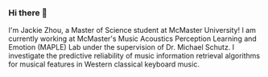 ### Hi there 👋
I'm Jackie Zhou, a Master of Science student at McMaster University! 
I am currently working at McMaster's Music Acoustics Perception Learning and Emotion (MAPLE) Lab under the supervision of Dr. Michael Schutz. I investigate the predictive reliability of music information retrieval algorithms for musical features in Western classical keyboard music. 

<!--
**zhouz109/zhouz109** is a ✨ _special_ ✨ repository because its `README.md` (this file) appears on your GitHub profile.

Here are some ideas to get you started:

- 🔭 I’m currently working on ...
- 🌱 I’m currently learning ...
- 👯 I’m looking to collaborate on ...
- 🤔 I’m looking for help with ...
- 💬 Ask me about ...
- 📫 How to reach me: ...
- 😄 Pronouns: ...
- ⚡ Fun fact: ...
-->
